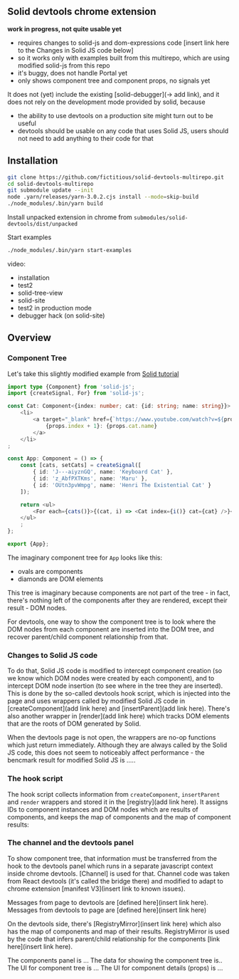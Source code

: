 
## Solid devtools chrome extension

**work in progress, not quite usable yet**

- requires changes to solid-js and dom-expressions code [insert link here to the Changes in Solid JS code below]
- so it works only with examples built from this multirepo, which are using modified solid-js from this repo
- it's buggy, does not handle Portal yet
- only shows component tree and component props, no signals yet

It does not (yet) include the existing [solid-debugger](-> add link), and it does not rely on the development mode provided by solid, because

- the ability to use devtools on a production site might turn out to be useful
- devtools should be usable on any code that uses Solid JS, users should not need to add anything to their code for that

## Installation

```bash
git clone https://github.com/fictitious/solid-devtools-multirepo.git
cd solid-devtools-multirepo
git submodule update --init
node .yarn/releases/yarn-3.0.2.cjs install --mode=skip-build
./node_modules/.bin/yarn build
```

Install unpacked extension in chrome from `submodules/solid-devtools/dist/unpacked`

Start examples
```bash
./node_modules/.bin/yarn start-examples
```

video:
- installation
- test2
- solid-tree-view
- solid-site
- test2 in production mode
- debugger hack (on solid-site)

## Overview

### Component Tree

Let's take this slightly modified example from [Solid tutorial](https://www.solidjs.com/tutorial/flow_for?solved)

```typescript
import type {Component} from 'solid-js';
import {createSignal, For} from 'solid-js';

const Cat: Component<{index: number; cat: {id: string; name: string}}> = props => 
    <li>
        <a target="_blank" href={`https://www.youtube.com/watch?v=${props.cat.id}`}>
            {props.index + 1}: {props.cat.name}
        </a>
    </li>
;

const App: Component = () => {
    const [cats, setCats] = createSignal([
        { id: 'J---aiyznGQ', name: 'Keyboard Cat' },
        { id: 'z_AbfPXTKms', name: 'Maru' },
        { id: 'OUtn3pvWmpg', name: 'Henri The Existential Cat' }
    ]);

    return <ul>
        <For each={cats()}>{(cat, i) => <Cat index={i()} cat={cat} />}</For>
    </ul>
    ;
};

export {App};
```

The imaginary component tree for `App` looks like this:
- ovals are components
- diamonds are DOM elements



This tree is imaginary because components are not part of the tree - in fact, there's nothing left
of the components after they are rendered, except their result - DOM nodes.

For devtools, one way to show the component tree is to look where the DOM nodes from each component are inserted into the DOM tree, and recover parent/child component relationship from that.

### Changes to Solid JS code

To do that, Solid JS code is modified to intercept component creation (so we know which DOM nodes were created by each component), and to intercept DOM node insertion (to see where in the tree they are inserted). This is done by the so-called devtools hook script, which is injected into the page and uses wrappers called by modified Solid JS code in [createComponent](add link here)  and [insertParent](add link here). There's also another wrapper in [render](add link here) which tracks DOM elements that are the roots of DOM generated by Solid. 

When the devtools page is not open, the wrappers are no-op functions which just return immediately. Although they are always called by the Solid JS code, this does not seem to noticeably affect performance - the bencmark result for modified Solid JS is .....

### The hook script

The hook script collects information from `createComponent`, `insertParent` and `render` wrappers and stored it in the [registry](add link here). It assigns IDs to component instances and DOM nodes which are results of components, and keeps the map of components and the map of component results:


### The channel and the devtools panel

To show component tree, that information must be transferred from the hook to the devtools panel which runs in a separate javascript context inside chrome devtools. [Channel] is used for that. Channel code was taken from React devtools (it's called the bridge there) and modified to adapt to chrome extension [manifest V3](insert link to known issues).

Messages from page to devtools are [defined here](insert link here). Messages from devtools to page are [defined here](insert link here) 

On the devtools side, there's [RegistryMirror](insert link here) which also has the map of components and map of their results. RegistryMirror is used by the code that infers parent/child relationship for the components [link here](insert link here).

The components panel is ...
The data for showing the component tree is..
The UI for component tree is ...
The UI for component details (props) is ...


